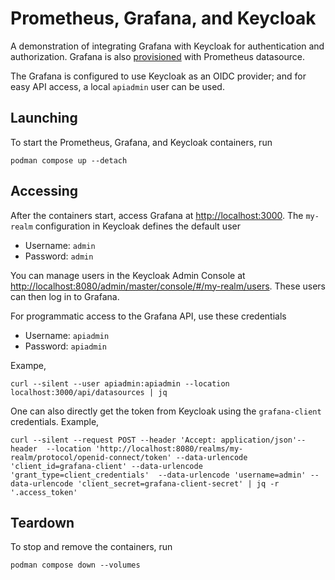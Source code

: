 # Prometheus, Grafana, and Keycloak

A demonstration of integrating Grafana with Keycloak for authentication and authorization. Grafana is also [provisioned](https://grafana.com/tutorials/provision-dashboards-and-data-sources/) with Prometheus datasource.

The Grafana is configured to use Keycloak as an OIDC provider; and for easy API access, a local `apiadmin` user can be used.

## Launching

To start the Prometheus, Grafana, and Keycloak containers, run

```shell
podman compose up --detach
```

## Accessing

After the containers start, access Grafana at [http://localhost:3000](http://localhost:3000). The `my-realm` configuration in Keycloak defines the default user

- Username: `admin`
- Password: `admin`

You can manage users in the Keycloak Admin Console at [http://localhost:8080/admin/master/console/#/my-realm/users](http://localhost:8080/admin/master/console/#/my-realm/users). These users can then log in to Grafana.

For programmatic access to the Grafana API, use these credentials

- Username: `apiadmin`
- Password: `apiadmin`

Exampe,

```shell
curl --silent --user apiadmin:apiadmin --location localhost:3000/api/datasources | jq
```

One can also directly get the token from Keycloak using the `grafana-client` credentials. Example,

```shell
curl --silent --request POST --header 'Accept: application/json'--header  --location 'http://localhost:8080/realms/my-realm/protocol/openid-connect/token' --data-urlencode 'client_id=grafana-client' --data-urlencode 'grant_type=client_credentials'  --data-urlencode 'username=admin' --data-urlencode 'client_secret=grafana-client-secret' | jq -r '.access_token'
```

## Teardown

To stop and remove the containers, run

```shell
podman compose down --volumes
```
